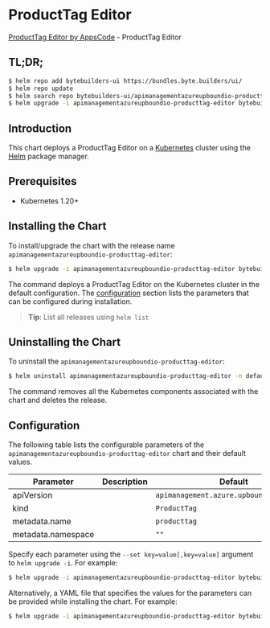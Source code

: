# ProductTag Editor

[ProductTag Editor by AppsCode](https://byte.builders) - ProductTag Editor

## TL;DR;

```bash
$ helm repo add bytebuilders-ui https://bundles.byte.builders/ui/
$ helm repo update
$ helm search repo bytebuilders-ui/apimanagementazureupboundio-producttag-editor --version=v0.4.18
$ helm upgrade -i apimanagementazureupboundio-producttag-editor bytebuilders-ui/apimanagementazureupboundio-producttag-editor -n default --create-namespace --version=v0.4.18
```

## Introduction

This chart deploys a ProductTag Editor on a [Kubernetes](http://kubernetes.io) cluster using the [Helm](https://helm.sh) package manager.

## Prerequisites

- Kubernetes 1.20+

## Installing the Chart

To install/upgrade the chart with the release name `apimanagementazureupboundio-producttag-editor`:

```bash
$ helm upgrade -i apimanagementazureupboundio-producttag-editor bytebuilders-ui/apimanagementazureupboundio-producttag-editor -n default --create-namespace --version=v0.4.18
```

The command deploys a ProductTag Editor on the Kubernetes cluster in the default configuration. The [configuration](#configuration) section lists the parameters that can be configured during installation.

> **Tip**: List all releases using `helm list`

## Uninstalling the Chart

To uninstall the `apimanagementazureupboundio-producttag-editor`:

```bash
$ helm uninstall apimanagementazureupboundio-producttag-editor -n default
```

The command removes all the Kubernetes components associated with the chart and deletes the release.

## Configuration

The following table lists the configurable parameters of the `apimanagementazureupboundio-producttag-editor` chart and their default values.

|     Parameter      | Description |                       Default                       |
|--------------------|-------------|-----------------------------------------------------|
| apiVersion         |             | <code>apimanagement.azure.upbound.io/v1beta1</code> |
| kind               |             | <code>ProductTag</code>                             |
| metadata.name      |             | <code>producttag</code>                             |
| metadata.namespace |             | <code>""</code>                                     |


Specify each parameter using the `--set key=value[,key=value]` argument to `helm upgrade -i`. For example:

```bash
$ helm upgrade -i apimanagementazureupboundio-producttag-editor bytebuilders-ui/apimanagementazureupboundio-producttag-editor -n default --create-namespace --version=v0.4.18 --set apiVersion=apimanagement.azure.upbound.io/v1beta1
```

Alternatively, a YAML file that specifies the values for the parameters can be provided while
installing the chart. For example:

```bash
$ helm upgrade -i apimanagementazureupboundio-producttag-editor bytebuilders-ui/apimanagementazureupboundio-producttag-editor -n default --create-namespace --version=v0.4.18 --values values.yaml
```
